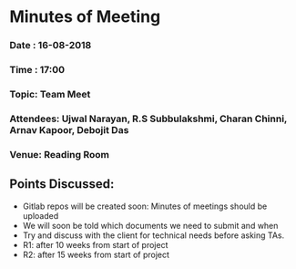 # Minutes of Meeting

### Date : 16-08-2018
### Time : 17:00 
### Topic: Team Meet
### Attendees: Ujwal Narayan, R.S Subbulakshmi, Charan Chinni, Arnav Kapoor, Debojit Das
### Venue: Reading Room

## Points Discussed:

- Gitlab repos will be created soon: Minutes of meetings should be uploaded
- We will soon be told which documents we need to submit and when
- Try and discuss with the client for technical needs before asking TAs.
- R1: after 10 weeks from start of project
- R2: after 15 weeks from start of project
